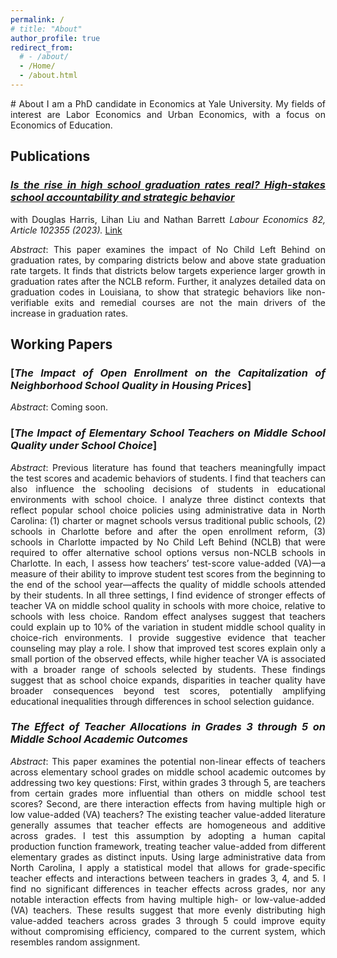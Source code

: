 ```yaml
---
permalink: /
# title: "About"
author_profile: true
redirect_from: 
  # - /about/
  - /Home/
  - /about.html
---
```

<div style="text-align: justify;" markdown="1">
# About 
I am a PhD candidate in Economics at Yale University. My fields of interest are Labor Economics and Urban Economics, with a focus on Economics of Education.
<!-- Before Yale, I earned a B.S. in Economics and B.A. in Sociology from Tulane University. -->


## Publications     

### [*Is the rise in high school graduation rates real? High-stakes school accountability and strategic behavior*](https://www.sciencedirect.com/science/article/pii/S0927537123000301)
with Douglas Harris, Lihan Liu and Nathan Barrett
*Labour Economics 82, Article 102355 (2023).* [Link](https://www.sciencedirect.com/science/article/pii/S0927537123000301)      

*Abstract*: This paper examines the impact of No Child Left Behind on graduation rates, by comparing districts below and above state graduation rate targets. It finds that districts below targets experience larger growth in graduation rates after the NCLB reform. Further, it analyzes detailed data on graduation codes in Louisiana, to show that strategic behaviors like non-verifiable exits and remedial courses are not the main drivers of the increase in graduation rates.

<!-- My Presentations: 2022 Stanford Institute for Theoretical Economics (SITE) on ``New Frontiers in Asset Pricing''; 2022 SFS Cavalcade at University of North Carolina; 2022 WOLFE Annual Global Quantitative and Macro Investment Conference; 2022 China International Risk Forum (CIRF); 2022 Hong Kong Conference for Fintech, AI, and Big Data in Business; XXI Symposium at Paderborn University, Research Symposium on Finance and Economics (RSFE); EPFL; Yale -->

## Working Papers

### [*The Impact of Open Enrollment on the Capitalization of Neighborhood School Quality in Housing Prices*]
<!-- (https://rosieli202.github.io/files/.pdf) -->
<!-- (https://www.dropbox.com/scl/fi/j3sw8yefim6ld42hqeply/JMP_KangyingZhou.pdf?rlkey=l7fm0d762hyu69nqo6m982szt&st=r3yoipyu&dl=0) -->

*Abstract*: Coming soon.

### [*The Impact of Elementary School Teachers on Middle School Quality under School Choice*]

*Abstract*: Previous literature has found that teachers meaningfully impact the test scores and academic behaviors of students. I find that teachers can also influence the schooling decisions of students in educational environments with school choice. I analyze three distinct contexts that reflect popular school choice policies using administrative data in North Carolina: (1) charter or magnet schools versus traditional public schools, (2) schools in Charlotte before and after the open enrollment reform, (3) schools in Charlotte impacted by No Child Left Behind (NCLB) that were required to offer alternative school options versus non-NCLB schools in Charlotte. In each, I assess how teachers’ test-score value-added (VA)—a measure of their ability to improve student test scores from the beginning to the end of the school year—affects the quality of middle schools attended by their students. In all three settings, I find evidence of stronger effects of teacher VA on middle school quality in schools with more choice, relative to schools with less choice. Random effect analyses suggest that teachers could explain up to 10% of the variation in student middle school quality in choice-rich environments. I provide suggestive evidence that teacher counseling may play a role. I show that improved test scores explain only a small portion of the observed effects, while higher teacher VA is associated with a broader range of schools selected by students. These findings suggest that as school choice expands, disparities in teacher quality have broader consequences beyond test scores, potentially amplifying educational inequalities through differences in school selection guidance.

### *The Effect of Teacher Allocations in Grades 3 through 5 on Middle School Academic Outcomes* 
<!-- [Draft Available Upon Request] -->    
<!-- Solo-authored -->

*Abstract*: This paper examines the potential non-linear effects of teachers across elementary school grades on middle school academic outcomes by addressing two key questions: First, within grades 3 through 5, are teachers from certain grades more influential than others on middle school test scores? Second, are there interaction effects from having multiple high or low value-added (VA) teachers? The existing teacher value-added literature generally assumes that teacher effects are homogeneous and additive across grades. I test this assumption by adopting a human capital production function framework, treating teacher value-added from different elementary grades as distinct inputs. Using large administrative data from North Carolina, I apply a statistical model that allows for grade-specific teacher effects and interactions between teachers in grades 3, 4, and 5. I find no significant differences in teacher effects across grades, nor any notable interaction effects from having multiple high- or low-value-added (VA) teachers. These results suggest that more evenly distributing high value-added teachers across grades 3 through 5 could improve equity without compromising efficiency, compared to the current system, which resembles random assignment. 
